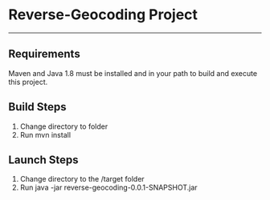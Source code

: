 # Reverse-Geocoding Project
---

## Requirements

Maven and Java 1.8 must be installed and in your path to build and execute this project.

## Build Steps

1. Change directory to <project root> folder
2. Run mvn install

## Launch Steps

1. Change directory to the <project root>/target folder
2. Run java -jar reverse-geocoding-0.0.1-SNAPSHOT.jar